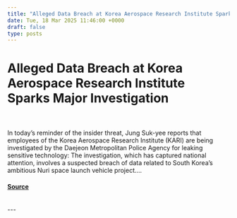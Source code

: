 ```yaml
---
title: "Alleged Data Breach at Korea Aerospace Research Institute Sparks Major Investigation"
date: Tue, 18 Mar 2025 11:46:00 +0000
draft: false
type: posts
---
```

# Alleged Data Breach at Korea Aerospace Research Institute Sparks Major Investigation

<br/>

<br/>
In today’s reminder of the insider threat, Jung Suk-yee reports that employees of the Korea Aerospace Research Institute (KARI) are being investigated by the Daejeon Metropolitan Police Agency for leaking sensitive technology: The investigation, which has captured national attention, involves a suspected breach of data related to South Korea’s ambitious Nuri space launch vehicle project....

#### [Source](https://databreaches.net/2025/03/18/alleged-data-breach-at-korea-aerospace-research-institute-sparks-major-investigation/)

<br/>
---
